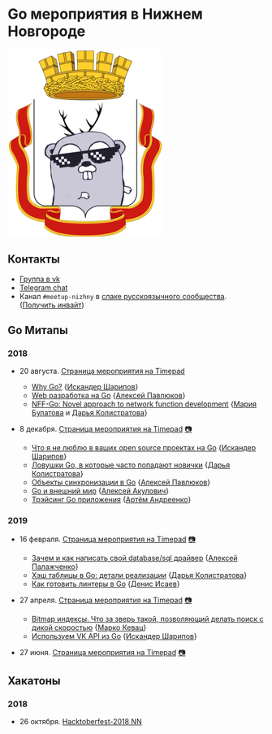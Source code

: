 # Go мероприятия в Нижнем Новгороде

![Logo](/go_nizhny.png)

## Контакты

* [Группа в vk](https://vk.com/golang_nizhny)
* [Telegram chat](https://t.me/golang_events_nizhny)
* Канал `#meetup-nizhny` в [слаке русскоязычного сообщества](https://golang-ru.slack.com). ([Получить инвайт](http://slack.golang-ru.com/))

## Go Митапы

### 2018

* 20 августа. [Страница мероприятия на Timepad](https://golang-events-nn.timepad.ru/event/784847/)
  * [Why Go?](/slides/2018-Aug-20/why-go.pdf) {[Искандер Шарипов](https://github.com/quasilyte)}
  * [Web разработка на Go](/slides/2018-Aug-20/web-dev.pdf) {[Алексей Павлюков](https://github.com/a5i/)}
  * [NFF-Go: Novel approach to network function development](/slides/2018-Aug-20/nff-go.pdf) {[Мария Булатова](https://github.com/mbulatova) и [Дарья Колистратова](https://github.com/dkolistratova)}

* 8 декабря. [Страница мероприятия на Timepad](https://gdgnizhny.timepad.ru/event/856090/) [:camera:](https://vk.com/album-174593251_259135106)
  * [Что я не люблю в ваших open source проектах на Go](https://docs.google.com/presentation/d/1jjSsXdx4YvG4qZaA6pVAbywq2pvn6lDrlVGDwHcmb-Q/edit?usp=sharing) {[Искандер Шарипов](https://github.com/Quasilyte)}
  * [Ловушки Go, в которые часто попадают новички](https://speakerdeck.com/quasilyte/lovushki-go-v-kotoryie-chasto-popadaiut-novichki) {[Дарья Колистратова](https://github.com/dkolistratova)}
  * [Объекты синхронизации в Go](https://speakerdeck.com/quasilyte/obiekty-sinkhronizatsii-v-go) {[Алексей Павлюков](https://github.com/a5i/)}
  * [Go и внешний мир](https://speakerdeck.com/quasilyte/go-i-vnieshnii-mir) {[Алексей Акулович](https://github.com/atercattus)}
  * [Трэйсинг Go приложения](https://speakerdeck.com/quasilyte/treisingh-go-prilozhieniia) {[Артём Андреенко](https://github.com/miolini)}
  
### 2019

* 16 февраля. [Страница мероприятия на Timepad](https://gdgnizhny.timepad.ru/event/893589/) [:camera:](https://vk.com/album-94908570_260849213)
  * [Зачем и как написать свой database/sql драйвер](https://speakerdeck.com/quasilyte/sql-draivier) {[Алексей Палажченко](https://github.com/AlekSi)}
  * [Хэш таблицы в Go: детали реализации](https://speakerdeck.com/quasilyte/khesh-tablitsy-v-go-dietali-riealizatsii) {[Дарья Колистратова](https://github.com/dkolistratova)}
  * [Как готовить линтеры в Go](https://speakerdeck.com/quasilyte/how-to-cook-linters) {[Денис Исаев](https://github.com/jirfag)}
  
* 27 апреля. [Страница мероприятия на Timepad](https://gdgnizhny.timepad.ru/event/950837/) [:camera:](https://vk.com/album-174593251_262925002)
  * [Bitmap индексы. Что за зверь такой, позволяющий делать поиск с дикой скоростью](https://speakerdeck.com/quasilyte/bitmap-indexes) {[Марко Кевац](https://github.com/mkevac)}
  * [Используем VK API из Go](https://vk.com/vk_api_from_go) {[Искандер Шарипов](https://github.com/quasilyte)}
  
* 27 июня. [Страница мероприятия на Timepad](https://gdgnizhny.timepad.ru/event/997436/) [:camera:](https://vk.com/album-94908570_264247576)

## Хакатоны

### 2018

* 26 октября. [Hacktoberfest-2018 NN](https://www.it52.info/events/2018-10-26-hacktoberfest-nn)
